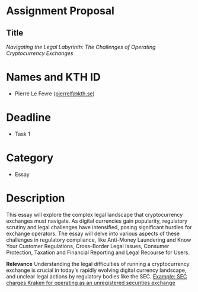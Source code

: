 # Assignment Proposal

## Title 
_Navigating the Legal Labyrinth: The Challenges of Operating Cryptocurrency Exchanges_

# Names and KTH ID
- Pierre Le Fevre (pierrelf@kth.se)

# Deadline
- Task 1

# Category
- Essay

# Description
This essay will explore the complex legal landscape that cryptocurrency exchanges must navigate. As digital currencies gain popularity, regulatory scrutiny and legal challenges have intensified, posing significant hurdles for exchange operators. The essay will delve into various aspects of these challenges in regulatory compliance, like Anti-Money Laundering and Know Your Customer Regulations, Cross-Border Legal Issues, Consumer Protection, Taxation and Financial Reporting and Legal Recourse for Users.

**Relevance**
Understanding the legal difficulties of running a cryptocurrency exchange is crucial in today's rapidly evolving digital currency landscape, and unclear legal actions by regulatory bodies like the SEC. [Example: SEC charges Kraken for operating as an unregistered securities exchange](https://news.ycombinator.com/item?id=38356361)

